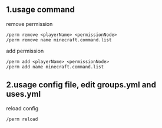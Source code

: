 ## 1.usage command
remove permission  
```
/perm remove <playerName> <permissionNode>
/perm remove name minecraft.command.list
```
add permission  
```
/perm add <playerName> <permissionNode>  
/perm add name minecraft.command.list
```

## 2.usage config file, edit groups.yml and uses.yml
reload config
```
/perm reload
```
